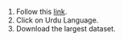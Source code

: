 1. Follow this [link](https://commonvoice.mozilla.org/en/datasets).
2. Click on Urdu Language.
3. Download the largest dataset.
